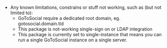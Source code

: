 * Any known limitations, constrains or stuff not working, such as (but not limited to):
  * GoToSocial require a dedicated root domain, eg. gotosocial.domain.tld
  * This package is not-working single-sign on or LDAP integration
  * This package is currently set to single-instance that means you can run a single GoToSocial instance on a single server.
